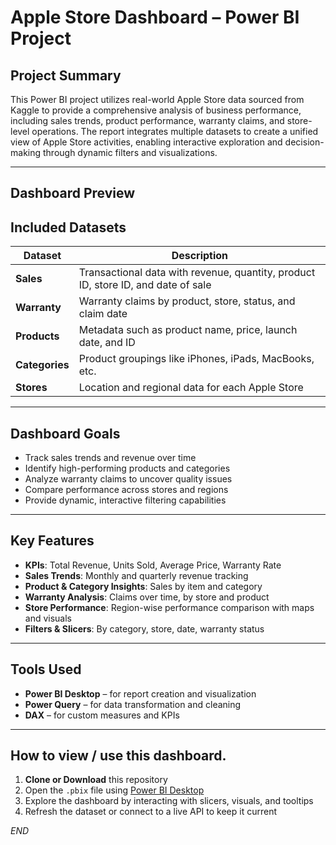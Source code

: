 
#  Apple Store Dashboard – Power BI Project

##  Project Summary

This Power BI project utilizes real-world Apple Store data sourced from Kaggle to provide a comprehensive analysis of business performance, including sales trends, product performance, warranty claims, and store-level operations. The report integrates multiple datasets to create a unified view of Apple Store activities, enabling interactive exploration and decision-making through dynamic filters and visualizations.

---

## Dashboard Preview



##  Included Datasets

| Dataset      | Description |
|--------------|-------------|
| **Sales**    | Transactional data with revenue, quantity, product ID, store ID, and date of sale |
| **Warranty** | Warranty claims by product, store, status, and claim date |
| **Products** | Metadata such as product name, price, launch date, and ID |
| **Categories** | Product groupings like iPhones, iPads, MacBooks, etc. |
| **Stores**   | Location and regional data for each Apple Store |

---

##  Dashboard Goals

- Track sales trends and revenue over time
- Identify high-performing products and categories
- Analyze warranty claims to uncover quality issues
- Compare performance across stores and regions
- Provide dynamic, interactive filtering capabilities

---

##  Key Features

- **KPIs**: Total Revenue, Units Sold, Average Price, Warranty Rate  
- **Sales Trends**: Monthly and quarterly revenue tracking  
- **Product & Category Insights**: Sales by item and category  
- **Warranty Analysis**: Claims over time, by store and product  
- **Store Performance**: Region-wise performance comparison with maps and visuals  
- **Filters & Slicers**: By category, store, date, warranty status  

---

##  Tools Used

- **Power BI Desktop** – for report creation and visualization
- **Power Query** – for data transformation and cleaning
- **DAX** – for custom measures and KPIs

---

##  How to view / use this dashboard.

1. **Clone or Download** this repository  
2. Open the `.pbix` file using [Power BI Desktop](https://powerbi.microsoft.com/desktop/)  
3. Explore the dashboard by interacting with slicers, visuals, and tooltips  
4. Refresh the dataset or connect to a live API to keep it current


*END*
